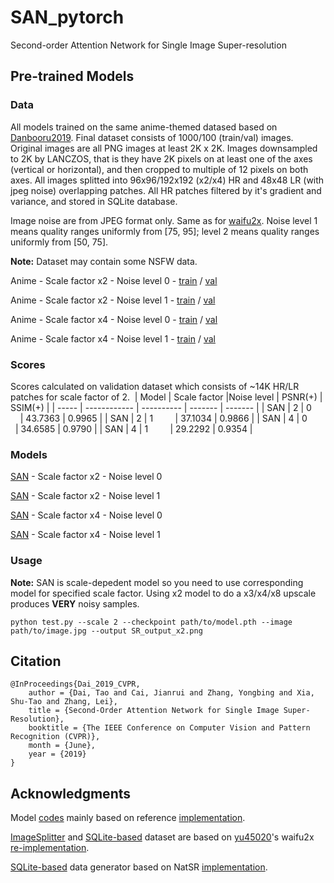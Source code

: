 # SAN_pytorch
Second-order Attention Network for Single Image Super-resolution

## Pre-trained Models

### Data
All models trained on the same anime-themed datased based on [Danbooru2019](https://www.gwern.net/Danbooru2019).
Final dataset consists of 1000/100 (train/val) images.
Original images are all PNG images at least 2K x 2K. Images downsampled to 2K by LANCZOS, that is they have 2K pixels on at least one of the axes (vertical or horizontal), and then cropped to multiple of 12 pixels on both axes.
All images splitted into 96x96/192x192 (x2/x4) HR and 48x48 LR (with jpeg noise) overlapping patches. All HR patches filtered by it's gradient and variance, and stored in SQLite database.

Image noise are from JPEG format only. Same as for [waifu2x](https://github.com/yu45020/Waifu2x).
Noise level 1 means quality ranges uniformly from [75, 95]; level 2 means quality ranges uniformly from [50, 75].

**Note:** Dataset may contain some NSFW data.

Anime - Scale factor x2 - Noise level 0 - [train](https://drive.google.com/file/d/1d-U6O8BGixNd0vESi19ymRt-1-4-0x43/view?usp=sharing) / [val](https://drive.google.com/file/d/1qWbFJSCBGryIFf5n8d8aQMr7xVgJ_14J/view?usp=sharing)

Anime - Scale factor x2 - Noise level 1 - [train](https://drive.google.com/file/d/1PxLqqttxECnh6yj-KtvUBRBDUtyfrm7Q/view?usp=sharing) / [val](https://drive.google.com/file/d/1awEailakz0TJXyPdB5L4TCW7iztftyFK/view?usp=sharing)

Anime - Scale factor x4 - Noise level 0 - [train](https://drive.google.com/file/d/16X3fpqVB6Uusgv9LaO2Alytu-knd90ZM/view?usp=sharing) / [val](https://drive.google.com/file/d/1sD8fHYEbqA0_-kDnSoVhDp9vPsatahMm/view?usp=sharing)

Anime - Scale factor x4 - Noise level 1 - [train](https://drive.google.com/file/d/1w4krazoUOW8Sg06UHS4zHEayCZJsYzNO/view?usp=sharing) / [val](https://drive.google.com/file/d/1gEqyNtE1LZOMsqqGSXPN2yFW5r2mEMtB/view?usp=sharing)

### Scores
Scores calculated on validation dataset which consists of ~14K HR/LR patches for scale factor of 2.
​
| Model | Scale factor |Noise level | PSNR(+) | SSIM(+) |
| ----- | ------------ | ---------- | ------- | ------- |
| SAN   | 2            | 0          | 43.7363 | 0.9965  |
| SAN   | 2            | 1          | 37.1034 | 0.9866  |
| SAN   | 4            | 0          | 34.6585 | 0.9790  |
| SAN   | 4            | 1          | 29.2292 | 0.9354  |

### Models
[SAN](https://drive.google.com/file/d/1i64McPLgLn2WTOxVgevTahuslme_C_2D/view?usp=sharing) - Scale factor x2 - Noise level 0

[SAN](https://drive.google.com/file/d/10d_bnCVuxMrfkrk-djaXw3uPcWajksEo/view?usp=sharing) - Scale factor x2 - Noise level 1

[SAN](https://drive.google.com/file/d/16St4_8NlcFTfKrLR0hOlHrMfGVHn9eZS/view?usp=sharing) - Scale factor x4 - Noise level 0

[SAN](https://drive.google.com/file/d/1k8Dn50wMgUtKTGq577WstYiGeGdIXFWJ/view?usp=sharing) - Scale factor x4 - Noise level 1

### Usage
**Note:** SAN is scale-depedent model so you need to use corresponding model for specified scale factor. Using x2 model to do a x3/x4/x8 upscale produces **VERY** noisy samples.

    python test.py --scale 2 --checkpoint path/to/model.pth --image path/to/image.jpg --output SR_output_x2.png

## Citation
    @InProceedings{Dai_2019_CVPR,
        author = {Dai, Tao and Cai, Jianrui and Zhang, Yongbing and Xia, Shu-Tao and Zhang, Lei},
        title = {Second-Order Attention Network for Single Image Super-Resolution},
        booktitle = {The IEEE Conference on Computer Vision and Pattern Recognition (CVPR)},
        month = {June},
        year = {2019}
    }

## Acknowledgments
Model [codes](https://github.com/Yukariin/SAN_pytorch/blob/master/model.py) mainly based on reference [implementation](https://github.com/daitao/SAN).

[ImageSplitter](https://github.com/Yukariin/SAN_pytorch/blob/master/utils.py) and [SQLite-based](https://github.com/Yukariin/SAN_pytorch/blob/master/data.py) dataset are based on [yu45020](https://github.com/yu45020)'s waifu2x [re-implementation](https://github.com/yu45020/Waifu2x).

[SQLite-based](https://github.com/Yukariin/SAN_pytorch/blob/master/gen_data.py) data generator based on NatSR [implementation](https://github.com/JWSoh/NatSR).
